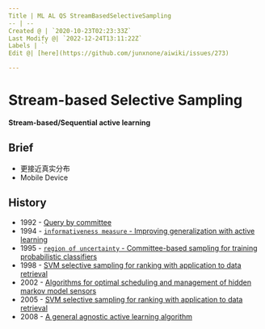 ```yaml
---
Title | ML AL QS StreamBasedSelectiveSampling
-- | --
Created @ | `2020-10-23T02:23:33Z`
Last Modify @| `2022-12-24T13:11:22Z`
Labels | ``
Edit @| [here](https://github.com/junxnone/aiwiki/issues/273)

---
```

# Stream-based Selective Sampling

**Stream-based/Sequential active learning**

## Brief
-  更接近真实分布
- Mobile Device

## History
- 1992 - [Query by committee]()
- 1994 - [`informativeness measure` - Improving generalization with active learning]()
- 1995 - [`region of uncertainty` - Committee-based sampling for training probabilistic classifiers]()
- 1998 - [SVM selective sampling for ranking with application to data retrieval]()
- 2002 - [Algorithms for optimal scheduling and management of hidden markov model sensors]()
-  2005 - [SVM selective sampling for ranking with application to data retrieval]()
- 2008 - [A general agnostic active learning algorithm]()

